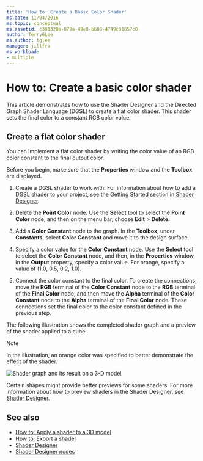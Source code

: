 ```yaml
---
title: 'How to: Create a Basic Color Shader'
ms.date: 11/04/2016
ms.topic: conceptual
ms.assetid: c301328a-079a-49e8-b688-4749c01657c0
author: TerryGLee
ms.author: tglee
manager: jillfra
ms.workload:
- multiple
---
```

# How to: Create a basic color shader

This article demonstrates how to use the Shader Designer and the Directed Graph Shader Language (DGSL) to create a flat color shader. This shader sets the final color to a constant RGB color value.

## Create a flat color shader

You can implement a flat color shader by writing the color value of an RGB color constant to the final output color.

Before you begin, make sure that the **Properties** window and the **Toolbox** are displayed.

1. Create a DGSL shader to work with. For information about how to add a DGSL shader to your project, see the Getting Started section in [Shader Designer](../designers/shader-designer.md).

2. Delete the **Point Color** node. Use the **Select** tool to select the **Point Color** node, and then on the menu bar, choose **Edit** > **Delete**.

3. Add a **Color Constant** node to the graph. In the **Toolbox**, under **Constants**, select **Color Constant** and move it to the design surface.

4. Specify a color value for the **Color Constant** node. Use the **Select** tool to select the **Color Constant** node, and then, in the **Properties** window, in the **Output** property, specify a color value. For orange, specify a value of (1.0, 0.5, 0.2, 1.0).

5. Connect the color constant to the final color. To create the connections, move the **RGB** terminal of the **Color Constant** node to the **RGB** terminal of the **Final Color** node, and then move the **Alpha** terminal of the **Color Constant** node to the **Alpha** terminal of the **Final Color** node. These connections set the final color to the color constant defined in the previous step.

The following illustration shows the completed shader graph and a preview of the shader applied to a cube.

> [!NOTE]
> In the illustration, an orange color was specified to better demonstrate the effect of the shader.

![Shader graph and its result on a 3&#45;D model](../designers/media/digit-flat-color-effect.png)

Certain shapes might provide better previews for some shaders. For more information about how to preview shaders in the Shader Designer, see [Shader Designer](../designers/shader-designer.md).

## See also

- [How to: Apply a shader to a 3D model](../designers/how-to-apply-a-shader-to-a-3-d-model.md)
- [How to: Export a shader](../designers/how-to-export-a-shader.md)
- [Shader Designer](../designers/shader-designer.md)
- [Shader Designer nodes](../designers/shader-designer-nodes.md)
